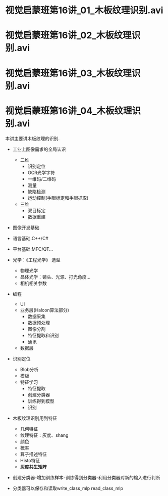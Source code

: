 # 视觉启蒙班第16讲\_01\_木板纹理识别.avi
# 视觉启蒙班第16讲\_02\_木板纹理识别.avi

# 视觉启蒙班第16讲\_03\_木板纹理识别.avi

# 视觉启蒙班第16讲\_04\_木板纹理识别.avi

本讲主要讲木板纹理的识别.



+ 工业上图像需求的全局认识
  + 二维
    + 识别定位
    + OCR光学字符
    + 一维码/二维码
    + 测量
    + 缺陷检测
    + 运动控制(手眼标定和手眼抓取)
  + 三维
    + 双目标定
    + 数据重建
+  图像开发基础
  + 语言基础:C++/C#
  + 平台基础:MFC/QT...
  + 光学：《工程光学》 选型
    + 物理光学
    + 晶体光学：镜头、光源、打光角度...
    + 相机相关参数
  + 编程
    + UI
    + 业务层(Halcon算法部分)
      + 数据采集
      + 数据预处理
      + 图像分割
      + 特征提取和识别
      + 通讯
    + 数据层



+ 识别定位
  + Blob分析
  + 模板
  + 特征学习
    + 特征提取
    + 创建分类器
    + 训练得到模型
    + 识别
+ 木板纹理识别用到特征
  + 几何特征
  + 纹理特征：灰度、shang
  + 颜色
  + 概率
  + 算子描述特征
  + Histo特征
  + __灰度共生矩阵__
+ 创建分类器-增加训练样本-训练得到分类器-利用分类器对新的输入进行判断
+ 分类器可以保存和读取write\_class\_mlp read\_class\_mlp

